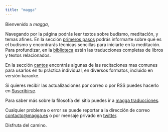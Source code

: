 ```yaml
---
title: "magga"
---
```


Bienvenido a *magga*,

Navegando por la página podrás leer textos sobre budismo, meditación, y temas afines. En la sección [primeros pasos](/primeros-pasos) podrás informarte sobre qué es el budismo y encontrarás técnicas sencillas para iniciarte en la meditación. Para profundizar, en la [biblioteca](/biblioteca) están las traducciones completas de libros y textos relacionados.  

En la sección [cantos](/cantos) encontrás algunas de las recitaciones mas comunes para usarlos en tu práctica individual, en diversos formatos, incluido en versión karaoke.

Si quieres recibir las actualizaciones por correo o por RSS puedes hacerlo en [Suscribirse](/suscribirse).  

Para saber más sobre la filosofía del sitio puedes ir a [magga traducciones](/magga-traducciones).  

Cualquier problema o error se puede reportar a la dirección de correo <contacto@magga.es> o por mensaje privado en [twitter](http://twitter.com/magga_es).  

Disfruta del camino.
